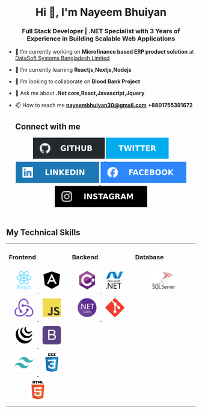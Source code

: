 <h1 align="center">Hi 👋, I'm Nayeem Bhuiyan</h1>
<h3 align="center">Full Stack Developer | .NET Specialist with 3 Years of Experience in Building Scalable Web Applications</h3>

- 🔭 I’m currently working on **Microfinance based ERP product solution** at <a href="https://datasoft-bd.com/">DataSoft Systems Bangladesh Limited</a>

- 🌱 I’m currently learning **Reactjs,Nextjs,Nodejs**

- 👯 I’m looking to collaborate on **Blood Bank Project**

- 💬 Ask me about **.Net core,React,Javascript,Jquery**

- 📫 How to reach me **nayeembhuiyan30@gmail.com** **+8801755391672**

 
  ## Connect with me  
<div align="center">
<a href="https://github.com/Nayeem-Bhuiyan" target="_blank" title="Github">
<img src=https://github.com/Nayeem-Bhuiyan/Nayeem-Bhuiyan/blob/master/Asset/SVG/github.svg?&style=for-the-badge&logo=github&logoColor=white alt=github style="margin-bottom: 5px;" />
</a>
<a href="#" target="_blank" title="Twitter">
<img src=https://github.com/Nayeem-Bhuiyan/Nayeem-Bhuiyan/blob/master/Asset/SVG/twitter.svg?&style=for-the-badge&logo=twitter&logoColor=white alt=twitter style="margin-bottom: 5px;" />
</a>
<a href="https://www.linkedin.com/in/nayeem-bhuiyan-1988ab19a/" target="_blank" title="Linkedin">
<img src=https://github.com/Nayeem-Bhuiyan/Nayeem-Bhuiyan/blob/master/Asset/SVG/linkedin.svg?&style=for-the-badge&logo=linkedin&logoColor=white alt=linkedin style="margin-bottom: 5px;" />
</a>
<a href="https://www.facebook.com/nayeempjnu?mibextid=ZbWKwL" target="_blank" title="Facebook">
<img src=https://github.com/Nayeem-Bhuiyan/Nayeem-Bhuiyan/blob/master/Asset/SVG/facebook.svg?&style=for-the-badge&logo=facebook&logoColor=white alt=facebook style="margin-bottom: 5px;" />
</a>
<a href="https://www.instagram.com/nayeem729/" target="_blank" title="Instragram">
<img src=https://github.com/Nayeem-Bhuiyan/Nayeem-Bhuiyan/blob/master/Asset/SVG/instagram.svg?&style=for-the-badge&logo=instagram&logoColor=white alt=instagram style="margin-bottom: 5px;" />
</a>  
</div>  

<br/>  

## My Technical Skills  
<table>
  <tr>
  <td valign="top" width="33%">

### Frontend  
<div align="center">  
<a href="https://reactjs.org/" target="_blank" title="Reactjs">
<img style="margin: 10px" src="https://github.com/Nayeem-Bhuiyan/Nayeem-Bhuiyan/blob/master/Asset/SVG/reactjs.svg" alt="React" height="50" />
</a>  
<a href="https://angular.io/" target="_blank" title="Angular">
<img style="margin: 10px" src="https://github.com/Nayeem-Bhuiyan/Nayeem-Bhuiyan/blob/master/Asset/SVG/angular.svg" alt="Angular" height="50" />
</a> 
<a href="https://redux.js.org/" target="_blank" title="Redux">
<img style="margin: 10px" src="https://github.com/Nayeem-Bhuiyan/Nayeem-Bhuiyan/blob/master/Asset/SVG/redux.svg" alt="Redux" height="50" />
</a>
<a href="https://www.javascript.com/" target="_blank" title="Javascript">
<img style="margin: 10px" src="https://github.com/Nayeem-Bhuiyan/Nayeem-Bhuiyan/blob/master/Asset/SVG/javascript.svg" alt="JavaScript" height="50" />
</a> 
<a href="https://jquery.com/" target="_blank" title="Jquery">
<img style="margin: 10px" src="https://github.com/Nayeem-Bhuiyan/Nayeem-Bhuiyan/blob/master/Asset/SVG/jquery.svg" alt="jQuery" height="50" />
</a>  
<a href="https://getbootstrap.com/docs/3.4/javascript/" target="_blank" title="Bootstrap">
<img style="margin: 10px" src="https://github.com/Nayeem-Bhuiyan/Nayeem-Bhuiyan/blob/master/Asset/SVG/bootstrap.svg" alt="Bootstrap" height="50" />
</a>  
<a href="https://www.tailwindcss.com/" target="_blank" title="Tailwind">
<img style="margin: 10px" src="https://github.com/Nayeem-Bhuiyan/Nayeem-Bhuiyan/blob/master/Asset/SVG/tailwindcss.svg" alt="Tailwind CSS" height="50" />
</a>  
<a href="https://www.w3schools.com/css/" target="_blank" title="CSS">
<img style="margin: 10px" src="https://github.com/Nayeem-Bhuiyan/Nayeem-Bhuiyan/blob/master/Asset/SVG/css3.svg" alt="CSS3" height="50" />
</a>  
<a href="https://en.wikipedia.org/wiki/HTML5" target="_blank" title="HTML5">
<img style="margin: 10px" src="https://github.com/Nayeem-Bhuiyan/Nayeem-Bhuiyan/blob/master/Asset/SVG/html5.svg" alt="HTML5" height="50" />
</a>  
</div>
</td>
<td valign="top" width="33%">

### Backend  
  <div align="center">  
  <a href="https://docs.microsoft.com/en-us/dotnet/csharp/" target="_blank" title="C-Sharp">
  <img style="margin: 10px" src="https://github.com/Nayeem-Bhuiyan/Nayeem-Bhuiyan/blob/master/Asset/SVG/csharp-original.svg" alt="C#" height="50" />
  </a>  
  <a href="https://dotnet.microsoft.com/download/dotnet-framework" target="_blank" title=".NET">
  <img style="margin: 10px" src="https://github.com/Nayeem-Bhuiyan/Nayeem-Bhuiyan/blob/master/Asset/SVG/dot-net-original-wordmark.svg" alt=".NET" height="50" />
  </a>  
  <a href="https://dotnet.microsoft.com/download" target="_blank" title=".NET Core">
  <img style="margin: 10px" src="https://github.com/Nayeem-Bhuiyan/Nayeem-Bhuiyan/blob/master/Asset/SVG/dotnetcore.svg" alt=".Net Core" height="50" />
  </a>  
  <a href="https://github.com/" target="_blank" title="Github">
  <img style="margin: 10px" src="https://github.com/Nayeem-Bhuiyan/Nayeem-Bhuiyan/blob/master/Asset/SVG/git-scm-icon.svg" alt="Git" height="50" />
  </a>  
  </div>
</td>

<td valign="top" width="33%">

### Database  
  <div align="center">  
  <a href="https://learn.microsoft.com/en-gb/sql/relational-databases/databases/create-a-database?view=sql-server-ver16" target="_blank" title="SQL Server">
   <img style="margin: 10px" src="https://github.com/Nayeem-Bhuiyan/Nayeem-Bhuiyan/blob/master/Asset/Images/sql-server.svg" alt="MSSQL" 
  height="50" />
  </a>  

</td>

 </tr>
</table>
<br/>  


